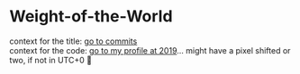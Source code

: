 # Weight-of-the-World

context for the title: [go to commits](https://github.com/VonFriedricht/Weight-of-the-World/commits/master)  
context for the code: [go to my profile at 2019](https://github.com/VonFriedricht?tab=overview&to=2019-12-31)... might have a pixel shifted or two, if not in UTC+0 👀  
